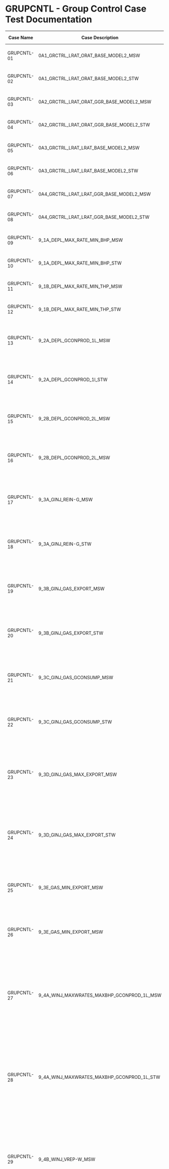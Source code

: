 # GRUPCNTL - Group Control Case Test Documentation

Case Name   | Case Description                           | Model    | Results<br />Match | Comments |
----------- | ------------------------------------------ | ---------| ------- | ------------------------------------- |
GRUPCNTL-01 | 0A1_GRCTRL_LRAT_ORAT_BASE_MODEL2_MSW       | MODEL02  |  Yes    | Good match with commercial simulator.            
GRUPCNTL-02 | 0A1_GRCTRL_LRAT_ORAT_BASE_MODEL2_STW       | MODEL02  |  Yes    | Good match with commercial simulator.                                      
GRUPCNTL-03 | 0A2_GRCTRL_LRAT_ORAT_GGR_BASE_MODEL2_MSW   | MODEL02  |  Yes    | Good match with commercial simulator.                                  
GRUPCNTL-04 | 0A2_GRCTRL_LRAT_ORAT_GGR_BASE_MODEL2_STW   | MODEL02  |  Yes    | Good match with commercial simulator.                                      
GRUPCNTL-05 | 0A3_GRCTRL_LRAT_LRAT_BASE_MODEL2_MSW       | MODEL02  |  Yes    | Good match with commercial simulator.                                      
GRUPCNTL-06 | 0A3_GRCTRL_LRAT_LRAT_BASE_MODEL2_STW       | MODEL02  |  Yes    | Good match with commercial simulator.                                      
GRUPCNTL-07 | 0A4_GRCTRL_LRAT_LRAT_GGR_BASE_MODEL2_MSW   | MODEL02  |  Yes    | Good match with commercial simulator.                                      
GRUPCNTL-08 | 0A4_GRCTRL_LRAT_LRAT_GGR_BASE_MODEL2_STW   | MODEL02  |  Yes    | Good match with commercial simulator.                                      
GRUPCNTL-09 | 9_1A_DEPL_MAX_RATE_MIN_BHP_MSW             | MODEL02A |  Yes    | Perfect match with commercial simulator.                                      
GRUPCNTL-10 | 9_1A_DEPL_MAX_RATE_MIN_BHP_STW             | MODEL02A |  Yes    | Perfect match with commercial simulator.                                      
GRUPCNTL-11 | 9_1B_DEPL_MAX_RATE_MIN_THP_MSW             | MODEL02A |  Yes    | Perfect match with commercial simulator.                                      
GRUPCNTL-12 | 9_1B_DEPL_MAX_RATE_MIN_THP_STW             | MODEL02A |  Yes    | Perfect match with commercial simulator.                                      
GRUPCNTL-13 | 9_2A_DEPL_GCONPROD_1L_MSW                  | MODEL02A |  Yes    | Perfect match with commercial simulator, except for well control mode.                                       
GRUPCNTL-14 | 9_2A_DEPL_GCONPROD_1l_STW                  | MODEL02A |  Yes    | Perfect match with commercial simulator, except for well control mode.
GRUPCNTL-15 | 9_2B_DEPL_GCONPROD_2L_MSW                  | MODEL02A |  Yes    | Perfect match with commercial simulator, except for well control mode.
GRUPCNTL-16 | 9_2B_DEPL_GCONPROD_2L_MSW                  | MODEL02A |  Yes    | Perfect match with commercial simulator, except for well control mode.
GRUPCNTL-17 | 9_3A_GINJ_REIN-G_MSW                       | MODEL02A |  Yes    | Perfect match with commercial simulator, but no Sales Gas or Gas Consumption volumes.                                    
GRUPCNTL-18 | 9_3A_GINJ_REIN-G_STW                       | MODEL02A |  Yes    | Perfect match with commercial simulator, but no Sales Gas or Gas Consumption volumes.                                     
GRUPCNTL-19 | 9_3B_GINJ_GAS_EXPORT_MSW                   | MODEL02A |  Yes    | Perfect match with commercial simulator, but no Sales Gas or Gas Consumption volumes.                                   
GRUPCNTL-20 | 9_3B_GINJ_GAS_EXPORT_STW                   | MODEL02A |  Yes    | Perfect match with commercial simulator, but no Sales Gas or Gas Consumption volumes.
GRUPCNTL-21 | 9_3C_GINJ_GAS_GCONSUMP_MSW                 | MODEL02A |  Yes    | Perfect match with commercial simulator, but no Sales Gas or Gas Consumption volumes.                                   
GRUPCNTL-22 | 9_3C_GINJ_GAS_GCONSUMP_STW                 | MODEL02A |  Yes    | Perfect match with commercial simulator, but no Sales Gas or Gas Consumption volumes.                                     
GRUPCNTL-23 | 9_3D_GINJ_GAS_MAX_EXPORT_MSW               | MODEL02A |  Yes    | Very good match, except for gas volumes after 2019-06-01. Reference case matches commercial simulator.                                
GRUPCNTL-24 | 9_3D_GINJ_GAS_MAX_EXPORT_STW               | MODEL02A |  Yes    | Very good match, except for gas volumes after 2019-06-01. Reference case matches commercial simulator.                                    
GRUPCNTL-25 | 9_3E_GAS_MIN_EXPORT_MSW                    | MODEL02A |  Yes    | Perfect match with commercial simulator, but no Sales Gas or Gas Consumption volumes.                                       
GRUPCNTL-26 | 9_3E_GAS_MIN_EXPORT_MSW                    | MODEL02A |  Yes    | Perfect match with commercial simulator, but no Sales Gas or Gas Consumption volumes.                                      
GRUPCNTL-27 | 9_4A_WINJ_MAXWRATES_MAXBHP_GCONPROD_1L_MSW | MODEL02A |  Yes    | Perfect match with commercial simulator, but there appears to be time step issue with OPM Flow and the results are slightly different after 250 days.                                     
GRUPCNTL-28 | 9_4A_WINJ_MAXWRATES_MAXBHP_GCONPROD_1L_STW | MODEL02A |  Yes    | Perfect match with commercial simulator, but there appears to be time step issue with OPM Flow and the results are slightly different after 250 days.                                     
GRUPCNTL-29 | 9_4B_WINJ_VREP-W_MSW                       | MODEL02A |  Yes    | Perfect match with commercial simulator, but there appears to be time step issue with OPM Flow and the results are slightly different after 250 days.                                      
GRUPCNTL-30 | 9_4B_WINJ_VREP-W_STW                       | MODEL02A |  Yes    | Perfect match with commercial simulator, but there appears to be time step issue with OPM Flow and the results are slightly different after 250 days.                                      
GRUPCNTL-31 | 9_4C_WINJ_GINJ_VREP-W_REIN-G_MSW           | MODEL02A |  Yes    | Perfect match with commercial simulator.                                       
GRUPCNTL-32 | 9_4C_WINJ_GINJ_VREP-W_REIN-G_STW           | MODEL02A |  Yes    | Perfect match with commercial simulator.                                      
GRUPCNTL-33 | 9_4D_WINJ_GINJ_GAS_EXPORT_MSW              | MODEL02A | Yes/No  | Perfect match with commercial simulator up to gas sales, than diverges - OPM Flow looks correct.                                     
GRUPCNTL-34 | 9_4D_WINJ_GINJ_GAS_EXPORT_STW              | MODEL02A | Yes/No  | Perfect match with commercial simulator up to gas sales, than diverges - OPM Flow looks correct.  
GRUPCNTL-35 | 9_4E_WINJ_GINJ_GUIDERATE_MSW               | MODEL02A |         | Perfect match with commercial simulator up to gas sales, than diverges - no OPM Flow reference results.                                      
GRUPCNTL-36 | 9_4E_WINJ_GINJ_GUIDERATE_STW               | MODEL02A |         | Perfect match with commercial simulator up to gas sales, than diverges - no OPM Flow reference results.

**Notes:** 

1. _Results Match_ column indicate if the OPM Flow results match the commercial simulator, see below for comparisons.
2. If Yes is in **bold** under the _Results Match_ column, then the case is part of the regression testing.
3. Under comments, _Complete_ means that the test case is completed, it does not mean that the runs are necessarily comparable to the commercial simulator.
4. All cases run with one day time steps for comparison purposes.

**Version: 11 October 2022**

### GRUPCNT MODEL02 Model (Regular Corner-Point)
![](plots/GRUPCNTL-MODEL02.jpg)

This case is based on MODEL02 and is intended to verify various aspects of group and well control inter-actions. The  model is 
is a (13, 22, 11) model with Regular Corner-Point grid. This is a three-phase model using MODEL02 PVT based on the Norne model.
The model has several groups as shown below:
```                                                        
                                                        FIELD                                                                  
                                                          |                                                                    
                                                     --------------
                                                      |           |
                                                    INJE        PROD  
                                                     |            |
                                                   INJE1      -------- 
                                                              |        |
                                                             WGRP1    WGRP2   
                                                               |       |    
                                                           --------  PROD2 
                                                           |      | 
                                                        PROD1   PROD3       
                                                               
                                                                                                                           
```
### GRUPCNT MODEL02A Model (Regular Corner-Point)
![](plots/GRUPCNTL-MODEL02A.jpg) 

This case is based on MODEL02 and is intended to verify various aspects of group and well control inter-actions. The  model is 
is a (13, 22, 11) model with Regular Corner-Point grid. This is a three-phase model using MODEL02 PVT based on the Norne model.
The static data for this model is different to the standard MODEL02, due to fault and NNC modifications, as well as, activating
the hysteresis and end-point scaling option. 

The model has several groups as shown below:
```                                      
                                                          FIELD
                                                            |
                                                          PROD
                                               +-------+-------+-------+   
                                               |       |       |       |    
                                             PROD1   PROD2   PROD3   PROD4  
```

## RESULTS

### GRUPCNTL-01 Description and Results
1) The case has three producers (no VFP) and one water injector.
2) Producers and injectors are **multi-segment wells**.
3) Group PROD: GCONPROD(TARGET) set to LRAT control and GCONPROD(OIL) limit set to 2,500.   
4) Group WGRP1: GCONPROD(GUIPHASE) set to 1* (well level).
5) Group WGRP1: GCONPROD(GUIPHASE) set to 1* (well level).

Note multi-well segment case has maximum time step size of 3.0 days.

[GRUPCNTL-01 ECL Results](plots/GRUPCNTL-01-ECL.md) 

---

### GRUPCNTL-02 Description and Results
1) The case has three producers (no VFP) and one water injector.
2) Producers and injectors are **standard wells**.
3) Group PROD: GCONPROD(TARGET) set to LRAT control and GCONPROD(OIL) limit set to 2,500.   
4) Group WGRP1: GCONPROD(GUIPHASE) set to 1* (well level).
5) Group WGRP1: GCONPROD(GUIPHASE) set to 1* (well level).

[GRUPCNTL-02 ECL Results](plots/GRUPCNTL-02-ECL.md) 

---

### GRUPCNTL-03 Description and Results
1) The case has three producers (no VFP) and one water injector.
2) Producers and injectors are **multi-segment wells**.
3) Group PROD: GCONPROD(TARGET) set to LRAT control and GCONPROD(OIL) limit set to 2,500.   
4) Group WGRP1: GCONPROD(GUIPHASE) set to **FORM**.
5) Group WGRP2: GCONPROD(GUIPHASE) set to **FORM**.

Note multi-well segment case has maximum time step size of 3.0 days.

```
Warning: Problem with GCONPROD
In GRUPCNTL-03.DATA line 397
The supplied guide rate will be ignored

Warning: Problem with GCONPROD
In GRUPCNTL-03.DATA line 397
The supplied guide rate will be ignored
```
[GRUPCNTL-03 ECL Results](plots/GRUPCNTL-03-ECL.md) 

---

### GRUPCNTL-04 Description and Results
1) The case has three producers (no VFP) and one water injector.
2) Producers and injectors are **standard wells**.
3) Group PROD: GCONPROD(TARGET) set to LRAT control and GCONPROD(OIL) limit set to 2,500.   
4) Group WGRP1: GCONPROD(GUIPHASE) set to **FORM**.
5) Group WGRP2: GCONPROD(GUIPHASE) set to **FORM**.
```
Warning: Problem with GCONPROD
In GRUPCNTL-03.DATA line 397
The supplied guide rate will be ignored

Warning: Problem with GCONPROD
In GRUPCNTL-03.DATA line 397
The supplied guide rate will be ignored
```
[GRUPCNTL-04 ECL Results](plots/GRUPCNTL-04-ECL.md)

---

### GRUPCNTL-05 Description and Results
1) The case has three producers (no VFP) and one water injector.
2) Producers and injectors are **multi-segment wells**.
3) Group PROD: GCONPROD(TARGET) set to LRAT control and GCONPROD(OIL) limit set to **900**.   
4) Group WGRP1: GCONPROD(GUIPHASE) set to 1* (well level).
5) Group WGRP1: GCONPROD(GUIPHASE) set to 1* (well level).

Note multi-well segment case has maximum time step size of 3.0 days.

[GRUPCNTL-05 ECL Results](plots/GRUPCNTL-05-ECL.md) 

---

### GRUPCNTL-06 Description and Results
1) The case has three producers (no VFP) and one water injector.
2) Producers and injectors are **standard wells**.
3) Group PROD: GCONPROD(TARGET) set to LRAT control and GCONPROD(OIL) limit set to **900**.   
4) Group WGRP1: GCONPROD(GUIPHASE) set to 1* (well level).
5) Group WGRP1: GCONPROD(GUIPHASE) set to 1* (well level).

[GRUPCNTL-06 ECL Results](plots/GRUPCNTL-06-ECL.md) 

---

### GRUPCNTL-07 Description and Results
1) The case has three producers (no VFP) and one water injector.
2) Producers and injectors are **multi-segment wells**.
3) Group PROD: GCONPROD(TARGET) set to LRAT control and GCONPROD(OIL) limit set to **900**.
4) Group WGRP1: GCONPROD(GUIPHASE) set to **FORM**.
5) Group WGRP2: GCONPROD(GUIPHASE) set to **FORM**.

Note multi-well segment case has maximum time step size of 3.0 days.

```
Warning: Problem with GCONPROD
In GRUPCNTL-07.DATA line 397
The supplied guide rate will be ignored

Warning: Problem with GCONPROD
In GRUPCNTL-07.DATA line 397
```
[GRUPCNTL-07 ECL Results](plots/GRUPCNTL-07-ECL.md) 

---

### GRUPCNTL-08 Description and Results
1) The case has three producers (no VFP) and one water injector.
2) Producers and injectors are **standard wells**.
3) Group PROD: GCONPROD(TARGET) set to LRAT control and GCONPROD(OIL) limit set to **900**.
4) Group WGRP1: GCONPROD(GUIPHASE) set to **FORM**.
5) Group WGRP2: GCONPROD(GUIPHASE) set to **FORM**.
```
Warning: Problem with GCONPROD
In GRUPCNTL-08.DATA line 397
The supplied guide rate will be ignored

Warning: Problem with GCONPROD
In GRUPCNTL-08.DATA line 397
The supplied guide rate will be ignored
```
[GRUPCNTL-08 ECL Results](plots/GRUPCNTL-08-ECL.md) 

---

### GRUPCNTL-09 Description and Results (MODEL02A)

1) The case has **four producers** (no VFP) and no water injectors (depletion case).
2) Producers are multi-segment wells
3) No Group control.
4) WCONPROD(OIL) = 4E3, WCONPROD(GAS) = 4E6, WCONPROD(LIQ) = 8E3, and WCONPROD(BHP) = 60.0, same for all wells. 

[GRUPCNTL-09 ECL Results](plots/GRUPCNTL-09-ECL.md) 

---

### GRUPCNTL-10 Description and Results (MODEL02A)

1) The case has four producers (no VFP) and no water injectors (depletion case).
2) Producers are **standard wells**.
3) No Group control.
4) WCONPROD(OIL) = 4E3, WCONPROD(GAS) = 4E6, WCONPROD(LIQ) = 8E3, and WCONPROD(BHP) = 60.0, same for all wells. 

[GRUPCNTL-10 ECL Results](plots/GRUPCNTL-10-ECL.md)

---

### GRUPCNTL-11 Description and Results

1) The case has four producers with VFP tables, and no water injectors (depletion case).
2) Producers are multi-segment wells.
3) No Group control.
4) WCONPROD(OIL) = 4E3, WCONPROD(GAS) = 4E6, WCONPROD(LIQ) = 8E3, and WCONPROD(BHP) = 60.0, same for all wells.
5) **WCONPROD(THP) = 30.0 and VFP tables.**

[GRUPCNTL-11 ECL Results](plots/GRUPCNTL-11-ECL.md)

---

### GRUPCNTL-12 Description and Results

1) The case has four producers with VFP tables, and no water injectors (depletion case).
2) Producers are **standard wells**.
3) No Group control.
4) WCONPROD(OIL) = 4E3, WCONPROD(GAS) = 4E6, WCONPROD(LIQ) = 8E3, and WCONPROD(BHP) = 60.0, same for all wells.
5) **WCONPROD(THP) = 30.0 and VFP tables**.

[GRUPCNTL-12 ECL Results](plots/GRUPCNTL-12-ECL.md)

---

### GRUPCNTL-13 Description and Results

1) The case has four producers with VFP tables, and no water injectors (depletion case).
2) Producers are multi-segment wells.
3) Group control.
4) WCONPROD(OIL)= 4E3, WCONPROD(GAS)= 4E6, WCONPROD(LIQ) = 8E3, and WCONPROD(BHP) = 60.0, same for all wells. 
5) WCONPROD(THP) = 30.0 and VFP tables.
6) **Group PROD: GCONPROD(TARGET)=ORAT, GCONPROD(OIL)=10E3, GCONPROD(WAT)=12E3, GCONPROD(GAS)=1.6E6, GCONPROD(LIQ)=15E3.**
7) **Group PROD: GCONPROD(GRPCNTL)=NO**

[GRUPCNTL-13 ECL Results](plots/GRUPCNTL-13-ECL.md) 

---

### GRUPCNTL-14 Description and Results

1) The case has four producers with VFP tables, and no water injectors (depletion case).
2) Producers are **standard wells**.
3) Group control.
4) WCONPROD(OIL)= 4E3, WCONPROD(GAS)= 4E6, WCONPROD(LIQ) = 8E3, and WCONPROD(BHP) = 60.0, same for all wells. 
5) WCONPROD(THP) = 30.0 and VFP tables.
6) **Group PROD: GCONPROD(TARGET)=ORAT, GCONPROD(OIL)=10E3, GCONPROD(WAT)=12E3, GCONPROD(GAS)=1.6E6, GCONPROD(LIQ)=15E3.**
7) **Group PROD: GCONPROD(GRPCNTL)=NO**

[GRUPCNTL-14 ECL Results](plots/GRUPCNTL-14-ECL.md)

---

### GRUPCNTL-15 Description and Results

```                                      
                                                   FIELD
                                                     |
                                                   PROD
                                           ----------+------------
                                          |                      |        
                                       MANI-A                 MANI-B      
                                    +-----+------+          +-----+------+
                                    |            |          |            |   
                                  PROD1       PROD2       PROD3        PROD4  
```
 1) The case has four producers with VFP tables, and no water injectors (depletion case).
 2) Producers are multi-segment wells.
 3) Group control.
 4) WCONPROD(OIL)=4E3, WCONPROD(GAS)=4E6,WCONPROD(LIQ)=8E3, and WCONPROD(BHP)=60.0, same for all wells. 
 5) WCONPROD(THP)=30.0 and VFP tables.
 6) Group PROD: GCONPROD(TARGET)=ORAT, GCONPROD(OIL)=10E3, GCONPROD(WAT)=12E3, GCONPROD(GAS)=1.6E6, GCONPROD(LIQ)=15E3. 
 7) Group PROD: GCONPROD(GRPCNTL)=NO
 8) **Group MANI-A: GCONPROD(TARGET)=FLD, GCONPROD(OIL)=6E3, GCONPROD(WAT)=12E3, GCONPROD(GAS)=1.6E6, GCONPROD(LIQ)=15E3.** 
 9) **Group MANI-A: GCONPROD(GRPCNTL)=YES**
 10) **Group MANi-B: Same as MANI-A**

[GRUPCNTL-15 ECL Results](plots/GRUPCNTL-15-ECL.md)

---

### GRUPCNTL-16 Description and Results
 1) The case has four producers with VFP tables, and no water injectors (depletion case).
 2) Producers are standard wells.
 3) Group control.
 4) WCONPROD(OIL)=4E3, WCONPROD(GAS)=4E6,WCONPROD(LIQ)=8E3, and WCONPROD(BHP)=60.0, same for all wells. 
 5) WCONPROD(THP)=30.0 and VFP tables.
 6) Group PROD: GCONPROD(TARGET)=ORAT, GCONPROD(OIL)=10E3, GCONPROD(WAT)=12E3, GCONPROD(GAS)=1.6E6, GCONPROD(LIQ)=15E3. 
 7) Group PROD: GCONPROD(GRPCNTL)=NO
 8) **Group MANI-A: GCONPROD(TARGET)=FLD, GCONPROD(OIL)=6E3, GCONPROD(WAT)=12E3, GCONPROD(GAS)=1.6E6, GCONPROD(LIQ)=15E3.** 
 9) **Group MANI-A: GCONPROD(GRPCNTL)=YES**
 10) **Group MANI-B: Same as MANI-A**

[GRUPCNTL-16 ECL Results](plots/GRUPCNTL-16-ECL.md) 

---

### GRUPCNTL-17 Description and Results

```                                      
                                             FIELD
                                               |
                                              RES
                                 --------------+------------
                                 |                         |        
                               PROD                      INJE      
                       +-----+-----+-----+           +-----+-----+
                       |     |     |     |           |           |
                    PROD1  PROD2  PROD3  PROD4      INJE1      INJE2
```                                      
 1) The case has four producers with VFP tables, and **two gas injectors**.
 2) Producers and injectors are multi-segment wells.
 3) Group control.
 4) WCONPROD(OIL)=4E3, WCONPROD(GAS)=4E6,WCONPROD(LIQ)=8E3, and WCONPROD(BHP)=60.0, same for all wells. 
 5) WCONPROD(THP)=30.0 and VFP tables.
 6) Group RES: GCONPROD(TARGET)=ORAT, GCONPROD(OIL)=10E3, GCONPROD(WAT)=12E3, GCONPROD(GAS)=1.6E6, GCONPROD(LIQ)=15E3. 
 7) Group RES: GCONPROD(GRPCNTL)=NO
 8) Group INJE: GCONINJE(TYPE)=GAS, GCONINJE(TARGET)=REIN, GCONPROD(REIN)=1.0    
 9) Well INJ1 re-completed 2019-03-01.
 10) Group RES: GCONPROD(GAS)=2.1E6 at 2019-06-01.

[GRUPCNTL-17 ECL Results](plots/GRUPCNTL-17-ECL.md)

---

### GRUPCNTL-18 Description and Results
 1) The case has four producers with VFP tables, and two gas injectors.
 2) Producers and injectors are **standard wells**.
 3) Group control.
 4) WCONPROD(OIL)=4E3, WCONPROD(GAS)=4E6,WCONPROD(LIQ)=8E3, and WCONPROD(BHP)=60.0, same for all wells. 
 5) WCONPROD(THP)=30.0 and VFP tables.
 6) Group RES: GCONPROD(TARGET)=ORAT, GCONPROD(OIL)=10E3, GCONPROD(WAT)=12E3, GCONPROD(GAS)=1.6E6, GCONPROD(LIQ)=15E3. 
 7) Group RES: GCONPROD(GRPCNTL)=NO
 8) Group INJE: GCONINJE(TYPE)=GAS, GCONINJE(TARGET)=REIN, GCONPROD(REIN)=1.0    
 9) Well INJ1 re-completed 2019-03-01.
 10) Group RES: GCONPROD(GAS)=2.1E6 at 2019-06-01.

[GRUPCNTL-18 ECL Results](plots/GRUPCNTL-18-ECL.md)

---

### GRUPCNTL-19 Description and Results
1) The case has four producers with VFP tables, and two gas injectors.
2) Producers and injectors are multi-segment wells.
3) Group control.
4) WCONPROD(OIL)=4E3, WCONPROD(GAS)=4E6,WCONPROD(LIQ)=8E3, and WCONPROD(BHP)=60.0, same for all wells. 
5) WCONPROD(THP)=30.0 and VFP tables.
6) Group RES: GCONPROD(TARGET)=ORAT, GCONPROD(OIL)=10E3, GCONPROD(WAT)=12E3, GCONPROD(GAS)=1.6E6, GCONPROD(LIQ)=15E3.  
7) Group RES: GCONPROD(GRPCNTL)=NO
8) Group INJE: GCONINJE(TYPE)=GAS, GCONINJE(TARGET)=REIN, GCONPROD(REIN)=1.0    
9) Well INJ1 re-completed 2019-03-01.
10) Group RES: GCONPROD(GAS)=2.1E6 at 2019-06-01.
11) Group RES: GCONSALE(GSALE)=0.75E6, GCONSALE(GSALEMAX=0.80E6), GCONSALE(GSALEMIN)=0.50E6, and  GCONSALE(ACTION)=RATE

[GRUPCNTL-19 ECL Results](plots/GRUPCNTL-19-ECL.md) 

---

### GRUPCNTL-20 Description and Results
 1) The case has four producers with VFP tables, and two gas injectors.
 2) Producers and injectors are **standard wells**.
 3) Group control.
 4) WCONPROD(OIL)=4E3, WCONPROD(GAS)=4E6,WCONPROD(LIQ)=8E3, and WCONPROD(BHP)=60.0, same for all wells. 
 5) WCONPROD(THP)=30.0 and VFP tables.
 6) Group RES: GCONPROD(TARGET)=ORAT, GCONPROD(OIL)=10E3, GCONPROD(WAT)=12E3, GCONPROD(GAS)=1.6E6, GCONPROD(LIQ)=15E3.  
 7) Group RES: GCONPROD(GRPCNTL)=NO
 8) Group INJE: GCONINJE(TYPE)=GAS, GCONINJE(TARGET)=REIN, GCONPROD(REIN)=1.0    
 9) Well INJ1 re-completed 2019-03-01.
 10) Group RES: GCONPROD(GAS)=2.1E6 at 2019-06-01.
 11) Group RES: GCONSALE(GSALE)=0.75E6, GCONSALE(GSALEMAX=0.80E6), GCONSALE(GSALEMIN)=0.50E6, and  GCONSALE(ACTION)=RATE

[GRUPCNTL-20 ECL Results](plots/GRUPCNTL-20-ECL.md)

---

### GRUPCNTL-21 Description and Results
 1) The case has four producers with VFP tables, and two gas injectors.
 2) Producers and injectors are multi-segment wells.
 3) Group control.
 4) WCONPROD(OIL)=4E3, WCONPROD(GAS)=4E6,WCONPROD(LIQ)=8E3, and WCONPROD(BHP)=60.0, same for all wells. 
 5) WCONPROD(THP)=30.0 and VFP tables.
 6) Group RES: GCONPROD(TARGET)=ORAT, GCONPROD(OIL)=10E3, GCONPROD(WAT)=12E3, GCONPROD(GAS)=1.6E6, GCONPROD(LIQ)=15E3.  
 7) Group RES: GCONPROD(GRPCNTL)=NO
 8) Group INJE: GCONINJE(TYPE)=GAS, GCONINJE(TARGET)=REIN, GCONPROD(REIN)=1.0    
 9) Well INJ1 re-completed 2019-03-01.
 10) Group RES: GCONPROD(GAS)=2.1E6 at 2019-06-01.
 11) Group RES: GCONSALE(GSALE)=0.75E6, GCONSALE(GSALEMAX=0.80E6), GCONSALE(GSALEMIN)=0.50E6, and  GCONSALE(ACTION)=RATE
 12) Group RES: GCONSUMP(GASFUEL)=0.25E6

[GRUPCNTL-21 ECL Results](plots/GRUPCNTL-21-ECL.md)

---

### GRUPCNTL-22 Description and Results
 1) The case has four producers with VFP tables, and two gas injectors.
 2) Producers and injectors are **standard wells**.
 3) Group control.
 4) WCONPROD(OIL)=4E3, WCONPROD(GAS)=4E6,WCONPROD(LIQ)=8E3, and WCONPROD(BHP)=60.0, same for all wells. 
 5) WCONPROD(THP)=30.0 and VFP tables.
 6) Group RES: GCONPROD(TARGET)=ORAT, GCONPROD(OIL)=10E3, GCONPROD(WAT)=12E3, GCONPROD(GAS)=1.6E6, GCONPROD(LIQ)=15E3.  
 7) Group RES: GCONPROD(GRPCNTL)=NO
 8) Group INJE: GCONINJE(TYPE)=GAS, GCONINJE(TARGET)=REIN, GCONPROD(REIN)=1.0    
 9) Well INJ1 re-completed 2019-03-01.
 10) Group RES: GCONPROD(GAS)=2.1E6 at 2019-06-01.
 11) Group RES: GCONSALE(GSALE)=0.75E6, GCONSALE(GSALEMAX=0.80E6), GCONSALE(GSALEMIN)=0.50E6, and  GCONSALE(ACTION)=RATE
 12) Group RES: GCONSUMP(GASFUEL)=0.25E6

[GRUPCNTL-22 ECL Results](plots/GRUPCNTL-22-ECL.md) 

---

### GRUPCNTL-23 Description and Results
 1) The case has four producers with VFP tables, and two gas injectors.
 2) Producers and injectors are **standard wells**.
 3) Group control.                   
 4) WCONPROD(OIL)=4E3, WCONPROD(GAS)=4E6,WCONPROD(LIQ)=8E3, and WCONPROD(BHP)=60.0, same for all wells. 
 5) WCONPROD(THP)=30.0 and VFP tables.
 6) Group RES: GCONPROD(TARGET)=ORAT, GCONPROD(OIL)=10E3, GCONPROD(WAT)=12E3, GCONPROD(GAS)=1.6E6, GCONPROD(LIQ)=15E3.  
 7) Group RES: GCONPROD(GRPCNTL)=NO
 8) Group INJE: GCONINJE(TYPE)=GAS, GCONINJE(TARGET)=REIN, GCONPROD(REIN)=1.0    
 9) Well INJ1 re-completed 2019-03-01, shut-in 2019-05-20.
 10) Group RES: GCONPROD(GAS)=2.3E6 at 2019-06-01.
 11) Group RES: GCONSALE(GSALE)=0.30E6, GCONSALE(GSALEMAX=0.40E6), GCONSALE(GSALEMIN)=0.05E6, and  GCONSALE(ACTION)=RATE
 12) Group RES: GCONSUMP(GASFUEL)=0.25E6
 13) Well INJE2: WCONINJE(BHP)=235.0 

[GRUPCNTL-23 ECL Results](plots/GRUPCNTL-23-ECL.md) 

---

### GRUPCNTL-24 Description and Results
 1) The case has four producers with VFP tables, and two gas injectors.
 2) Producers and injectors are multi-segment wells.
 3) Group control.                   
 4) WCONPROD(OIL)=4E3, WCONPROD(GAS)=4E6,WCONPROD(LIQ)=8E3, and WCONPROD(BHP)=60.0, same for all wells. 
 5) WCONPROD(THP)=30.0 and VFP tables.
 6) Group RES: GCONPROD(TARGET)=ORAT, GCONPROD(OIL)=10E3, GCONPROD(WAT)=12E3, GCONPROD(GAS)=1.6E6, GCONPROD(LIQ)=15E3.  
 7) Group RES: GCONPROD(GRPCNTL)=NO
 8) Group INJE: GCONINJE(TYPE)=GAS, GCONINJE(TARGET)=REIN, GCONPROD(REIN)=1.0    
 9) Well INJ1 re-completed 2019-03-01, shut-in 2019-05-20.
10) Group RES: GCONPROD(GAS)=2.3E6 at 2019-06-01.
11) Group RES: GCONSALE(GSALE)=0.30E6, GCONSALE(GSALEMAX=0.40E6), GCONSALE(GSALEMIN)=0.05E6, and  GCONSALE(ACTION)=RATE
12) Group RES: GCONSUMP(GASFUEL)=0.25E6
13) Well INJE2: WCONINJE(BHP)=235.0 

[GRUPCNTL-24 ECL Results](plots/GRUPCNTL-24-ECL.md) 

---

### GRUPCNTL-25 Description and Results

```                                      
                                             FIELD
                                               |
                                              RES
                                 --------------+------------
                                 |                         |        
                               PROD                      INJE      
                       +-----+-----+-----+           +-----+-----+
                       |     |     |               |          
                    PROD1  PROD2  PROD3          INJE1      
``` 
 1) The case has four producers with VFP tables, and two gas injectors.
 2) Producers and injectors are multi-segment wells.
 3) Group control.                   
 4) WCONPROD(OIL)=4E3, WCONPROD(GAS)=4E6,WCONPROD(LIQ)=8E3, and WCONPROD(BHP)=60.0, same for all wells. 
 5) WCONPROD(THP)=30.0 and VFP tables.
 6) **Group RES: GCONPROD(TARGET)=ORAT, GCONPROD(OIL)=10E3, GCONPROD(WAT)=12E3, GCONPROD(GAS)=1.25E6, GCONPROD(LIQ)=15E3.** 
 7) Group RES: GCONPROD(GRPCNTL)=NO
 8) Group INJE: GCONINJE(TYPE)=GAS, GCONINJE(TARGET)=REIN, GCONPROD(REIN)=1.0    
 9) **Group RES: GCONSALE(GSALE)=0.60E6, GCONSALE(GSALEMAX=2.50E6), GCONSALE(GSALEMIN)=0.40E6, and  GCONSALE(ACTION)=RATE.**
 10) Group RES: GCONSUMP(GASFUEL)=0.25E6
 11) **Well INJE2: Not active.**
 12) **Well PROD1: Well failure 2019-03-01**.
 13) **Well PROD2: WELTARG(BHP)= 160.0 from 2019-03-01**.
 14) **Well PROD3: WELTARG(BHP)= 160.0 from 2019-03-01**.
 15) **Well PROD4: Not active**.

[GRUPCNTL-25 ECL Results](plots/GRUPCNTL-25-ECL.md)

---

### GRUPCNTL-26 Description and Results
 1) The case has four producers with VFP tables, and two gas injectors.
 2) Producers and injectors are **standard wells**.
 3) Group control.                   
 4) WCONPROD(OIL)=4E3, WCONPROD(GAS)=4E6,WCONPROD(LIQ)=8E3, and WCONPROD(BHP)=60.0, same for all wells. 
 5) WCONPROD(THP)=30.0 and VFP tables.
 6) Group RES: GCONPROD(TARGET)=ORAT, GCONPROD(OIL)=10E3, GCONPROD(WAT)=12E3, GCONPROD(GAS)=1.25E6, GCONPROD(LIQ)=15E3. 
 7) Group RES: GCONPROD(GRPCNTL)=NO
 8) Group INJE: GCONINJE(TYPE)=GAS, GCONINJE(TARGET)=REIN, GCONPROD(REIN)=1.0    
 9) Group RES: GCONSALE(GSALE)=0.60E6, GCONSALE(GSALEMAX=2.50E6), GCONSALE(GSALEMIN)=0.40E6, and  GCONSALE(ACTION)=RATE
 10) Group RES: GCONSUMP(GASFUEL)=0.25E6
 11) Well INJE2: Not active.
 12) Well PROD1: Well failure 2019-03-01.
 13) Well PROD2: WELTARG(BHP)= 160.0 from 2019-03-01.
 14) Well PROD3: WELTARG(BHP)= 160.0 from 2019-03-01.
 15) Well PROD4: Not active.

[GRUPCNTL-26 ECL Results](plots/GRUPCNTL-26-ECL.md)

---

### GRUPCNTL-27 Description and Results
1) The case has four producers with VFP tables, and **two water injectors**.
2) Producers and injectors are multi-segment wells.
3) Group control.
4) WCONPROD(OIL)=4E3, WCONPROD(GAS)=4E6,WCONPROD(LIQ)=8E3, and WCONPROD(BHP)=60.0, same for all wells. 
5) WCONPROD(THP)=30.0 and VFP tables.
6) Group RES: GCONPROD(TARGET)=ORAT, GCONPROD(OIL)=10E3, GCONPROD(WAT)=12E3, **GCONPROD(GAS)=1.6E6**, GCONPROD(LIQ)=15E3.
7) Group RES: GCONPROD(GRPCNTL)=NO.
8) **WCONJINJE(RATE)=8E3, same for both injectors**.

[GRUPCNTL-27 ECL Results](plots/GRUPCNTL-27-ECL.md) 

[GRUPCNTL-27 REF Results](plots/GRUPCNTL-27-REF.md) 

---

### GRUPCNTL-28 Description and Results
1) The case has four producers with VFP tables, and two water injectors.
2) Producers and injectors are **standard wells**.
3) Group control.
4) WCONPROD(OIL)=4E3, WCONPROD(GAS)=4E6,WCONPROD(LIQ)=8E3, and WCONPROD(BHP)=60.0, same for all wells. 
5) WCONPROD(THP)=30.0 and VFP tables.
6) Group RES: GCONPROD(TARGET)=ORAT, GCONPROD(OIL)=10E3, GCONPROD(WAT)=12E3, GCONPROD(GAS)=1.6E6, GCONPROD(LIQ)=15E3.
7) Group RES: GCONPROD(GRPCNTL)=NO.
8) WCONJINJE(RATE)=8E3, same for both injectors.

[GRUPCNTL-28 ECL Results](plots/GRUPCNTL-28-ECL.md)

[GRUPCNTL-28 REF Results](plots/GRUPCNTL-28-REF.md) 

---

### GRUPCNTL-29 Description and Results
1) The case has four producers with VFP tables, and two water injectors.
2) Producers and injectors are multi-segment wells.
3) Group control.
4) WCONPROD(OIL)=4E3, WCONPROD(GAS)=4E6,WCONPROD(LIQ)=8E3, and WCONPROD(BHP)=60.0, same for all wells. 
5) WCONPROD(THP)=30.0 and VFP tables.
6) Group RES: GCONPROD(TARGET)=ORAT, GCONPROD(OIL)=10E3, GCONPROD(WAT)=12E3, GCONPROD(GAS)=1.6E6, GCONPROD(LIQ)=15E3. 
7) Group RES: GCONPROD(GRPCNTL)=NO.
8) WCONJINJE(RATE)=8E3, same for both injectors.
9) **Group RES: GCONINJE(TYPE)=WAT, GCONINJE(TARGET)=VREP, and GCONINJE(VREP)=1.0**.  

[GRUPCNTL-29 ECL Results](plots/GRUPCNTL-29-ECL.md) 

[GRUPCNTL-29 REF Results](plots/GRUPCNTL-29-REF.md)

---

### GRUPCNTL-30 Description and Results
1) The case has four producers with VFP tables, and two water injectors.
2) Producers and injectors are **standard wells**.
3) Group control.
4) WCONPROD(OIL)=4E3, WCONPROD(GAS)=4E6,WCONPROD(LIQ)=8E3, and WCONPROD(BHP)=60.0, same for all wells. 
5) WCONPROD(THP)=30.0 and VFP tables.
6) Group RES: GCONPROD(TARGET)=ORAT, GCONPROD(OIL)=10E3, GCONPROD(WAT)=12E3, GCONPROD(GAS)=1.6E6, GCONPROD(LIQ)=15E3. 
7) Group RES: GCONPROD(GRPCNTL)=NO.
8) WCONJINJE(RATE)=8E3, same for both injectors.
9) Group RES: GCONINJE(TYPE)=WAT, GCONINJE(TARGET)=VREP, and GCONINJE(VREP)=1.0   

[GRUPCNTL-30 ECL Results](plots/GRUPCNTL-30-ECL.md)

[GRUPCNTL-30 REF Results](plots/GRUPCNTL-30-REF.md)

---

### GRUPCNTL-31 Description and Results
 1) The case has four producers with VFP tables, and one gas injector (INJ1) and one water injector (INJ2).
 2) Producers and injectors are multi-segment wells.
 3) Group control.
 4) WCONPROD(OIL)=4E3, WCONPROD(GAS)=4E6,WCONPROD(LIQ)=8E3, and WCONPROD(BHP)=60.0, same for all wells. 
 5) WCONPROD(THP)=30.0 and VFP tables.
 6) Group RES: GCONPROD(TARGET)=ORAT, GCONPROD(OIL)=10E3, GCONPROD(WAT)=12E3, GCONPROD(GAS)=1.6E6, GCONPROD(LIQ)=15E3. 
 7) Group RES: GCONPROD(GRPCNTL)=NO.
 8) **WCONJINJE(RATE)=8E3 for water injectors and WCONJINJE(RATE)=1.6E6 for gas injectors**.
 9) **Group RES: GCONINJE(TYPE)=WAT, GCONINJE(TARGET)=VREP, and GCONINJE(VREP)=1.25**  
 10) **Group RES: GCONINJE(TYPE)=GAS, GCONINJE(TARGET)=REIN, and GCONINJE(VREP)=1.00**   

[GRUPCNTL-31 ECL Results](plots/GRUPCNTL-31-ECL.md) 

[GRUPCNTL-31 REF Results](plots/GRUPCNTL-31-REF.md) 

---

### GRUPCNTL-32 Description and Results
 1) The case has four producers with VFP tables, and one gas injector (INJ1) and one water injector (INJ2).
 2) Producers and injectors are **standard wells**.
 3) Group control.
 4) WCONPROD(OIL)=4E3, WCONPROD(GAS)=4E6,WCONPROD(LIQ)=8E3, and WCONPROD(BHP)=60.0, same for all wells. 
 5) WCONPROD(THP)=30.0 and VFP tables.
 6) Group RES: GCONPROD(TARGET)=ORAT, GCONPROD(OIL)=10E3, GCONPROD(WAT)=12E3, GCONPROD(GAS)=1.6E6, GCONPROD(LIQ)=15E3. 
 7) Group RES: GCONPROD(GRPCNTL)=NO.
 8) WCONJINJE(RATE)=8E3 for water injectors and WCONJINJE(RATE)=1.6E6 for gas injectors.
 9) Group RES: GCONINJE(TYPE)=WAT, GCONINJE(TARGET)=VREP, and GCONINJE(VREP)=1.25   
 10) Group RES: GCONINJE(TYPE)=GAS, GCONINJE(TARGET)=REIN, and GCONINJE(VREP)=1.00   

[GRUPCNTL-32 ECL Results](plots/GRUPCNTL-32-ECL.md)   

[GRUPCNTL-32 REF Results](plots/GRUPCNTL-32-REF.md) 

---

### GRUPCNTL-33 Description and Results
 1) The case has four producers with VFP tables, and one gas injector (INJ1) and one water injector (INJ2).
 2) Producers and injectors are multi-segment wells.
 3) Group control.
 4) WCONPROD(OIL)=4E3, WCONPROD(GAS)=4E6,WCONPROD(LIQ)=8E3, and WCONPROD(BHP)=60.0, same for all wells. 
 5) WCONPROD(THP)=30.0 and VFP tables.
 6) Group RES: GCONPROD(TARGET)=ORAT, GCONPROD(OIL)=10E3, GCONPROD(WAT)=12E3, GCONPROD(GAS)=1.6E6, GCONPROD(LIQ)=15E3.   
 7) Group RES: GCONPROD(GRPCNTL)=NO.
 8) WCONJINJE(RATE)=8E3 for water injectors and WCONJINJE(RATE)=1.6E6 for gas injectors.
 9) Group RES: GCONINJE(TYPE)=WAT, GCONINJE(TARGET)=VREP, and GCONINJE(VREP)=1.25   
 10) Group RES: GCONINJE(TYPE)=GAS, GCONINJE(TARGET)=REIN, and GCONINJE(VREP)=1.00   
 11) **Group RES: GCONPROD(GAS)=2.1E6 from 2019-06-01.**
 12) **GCONSALE(GSALE)=0.75E6, GCONSALE(GSALEMAX=0.80E6), GCONSALE(GSALEMIN)=0.50E6, and  GCONSALE(ACTION)=RATE, from 2019-06-01.**

[GRUPCNTL-33 ECL Results](plots/GRUPCNTL-33-ECL.md)

[GRUPCNTL-33 REF Results](plots/GRUPCNTL-33-REF.md)  

---

### GRUPCNTL-34 Description and Results
 1) The case has four producers with VFP tables, and one gas injector (INJ1) and one water injector (INJ2).
 2) Producers and injectors are **standard wells**.
 3) Group control.
 4) WCONPROD(OIL)=4E3, WCONPROD(GAS)=4E6,WCONPROD(LIQ)=8E3, and WCONPROD(BHP)=60.0, same for all wells. 
 5) WCONPROD(THP)=30.0 and VFP tables.
 6) Group RES: GCONPROD(TARGET)=ORAT, GCONPROD(OIL)=10E3, GCONPROD(WAT)=12E3, GCONPROD(GAS)=1.6E6, GCONPROD(LIQ)=15E3.   
 7) Group RES: GCONPROD(GRPCNTL)=NO.
 8) WCONJINJE(RATE)=8E3 for water injectors and WCONJINJE(RATE)=1.6E6 for gas injectors.
 9) Group RES: GCONINJE(TYPE)=WAT, GCONINJE(TARGET)=VREP, and GCONINJE(VREP)=1.25   
 10) Group RES: GCONINJE(TYPE)=GAS, GCONINJE(TARGET)=REIN, and GCONINJE(VREP)=1.00   
 11) Group RES: GCONPROD(GAS)=2.1E6 from 2019-06-01.
 12) GCONSALE(GSALE)=0.75E6, GCONSALE(GSALEMAX=0.80E6), GCONSALE(GSALEMIN)=0.50E6, and  GCONSALE(ACTION)=RATE, from 2019-06-01.

[GRUPCNTL-34 ECL Results](plots/GRUPCNTL-34-ECL.md) 

[GRUPCNTL-34 REF Results](plots/GRUPCNTL-34-REF.md)  

---

### GRUPCNTL-35 Description and Results (No OPM Flow Reference Results on GitHub)
 1) The case has four producers with VFP tables, and one gas injector (INJ1) and one water injector (INJ2).
 2) Producers and injectors are multi-segment wells.
 3) Group control.
 4) WCONPROD(OIL)=4E3, WCONPROD(GAS)=4E6,WCONPROD(LIQ)=8E3, and WCONPROD(BHP)=60.0, same for all wells. 
 5) WCONPROD(THP)=30.0 and VFP tables.
 6) Group RES: GCONPROD(TARGET)=ORAT, GCONPROD(OIL)=10E3, GCONPROD(WAT)=12E3, GCONPROD(GAS)=1.6E6, GCONPROD(LIQ)=15E3.   
 7) Group RES: GCONPROD(GRPCNTL)=NO.
 8) WCONJINJE(RATE)=8E3 for water injectors and WCONJINJE(RATE)=1.6E6 for gas injectors.
 9) Group RES: GCONINJE(TYPE)=WAT, GCONINJE(TARGET)=VREP, and GCONINJE(VREP)=1.25   
 10) Group RES: GCONINJE(TYPE)=GAS, GCONINJE(TARGET)=REIN, and GCONINJE(VREP)=1.00   
 11) Group RES: GCONPROD(GAS)=2.1E6 from 2019-06-01.
 12) GCONSALE(GSALE)=0.75E6, GCONSALE(GSALEMAX=0.80E6), GCONSALE(GSALEMIN)=0.50E6, and  GCONSALE(ACTION)=RATE, from 2019-06-01. 
 13) **GUIDRATE is used to prioritize wells with low GOR.**  

[GRUPCNTL-35 ECL Results](plots/GRUPCNTL-35-ECL.md) 

---

### GRUPCNTL-36 Description and Results (No OPM Flow Reference Results on GitHub)
 1) The case has four producers with VFP tables, and one gas injector (INJ1) and one water injector (INJ2).
 2) Producers and injectors are **standard wells**.
 3) Group control.
 4) WCONPROD(OIL)=4E3, WCONPROD(GAS)=4E6,WCONPROD(LIQ)=8E3, and WCONPROD(BHP)=60.0, same for all wells. 
 5) WCONPROD(THP)=30.0 and VFP tables.
 6) Group RES: GCONPROD(TARGET)=ORAT, GCONPROD(OIL)=10E3, GCONPROD(WAT)=12E3, GCONPROD(GAS)=1.6E6, GCONPROD(LIQ)=15E3.   
 7) Group RES: GCONPROD(GRPCNTL)=NO.
 8) WCONJINJE(RATE)=8E3 for water injectors and WCONJINJE(RATE)=1.6E6 for gas injectors.
 9) Group RES: GCONINJE(TYPE)=WAT, GCONINJE(TARGET)=VREP, and GCONINJE(VREP)=1.25   
 10) Group RES: GCONINJE(TYPE)=GAS, GCONINJE(TARGET)=REIN, and GCONINJE(VREP)=1.00   
 11) Group RES: GCONPROD(GAS)=2.1E6 from 2019-06-01.
 12) GCONSALE(GSALE)=0.75E6, GCONSALE(GSALEMAX=0.80E6), GCONSALE(GSALEMIN)=0.50E6, and  GCONSALE(ACTION)=RATE, from 2019-06-01. 
 13) GUIDRATE is used to prioritize wells with low GOR.  

[GRUPCNTL-36 ECL Results](plots/GRUPCNTL-36-ECL.md) 

---

### Field and Group Control Mode Reference
![](plots/GRUPCNTL-REF01.jpg)

### Field and Group Control Mode Reference
![](plots/GRUPCNTL-REF02.jpg)
